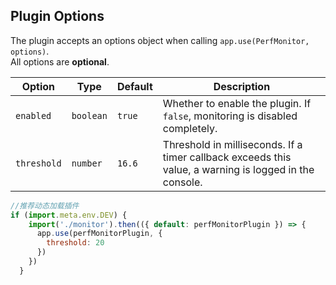 ## Plugin Options

The plugin accepts an options object when calling `app.use(PerfMonitor, options)`.  
All options are **optional**.

| Option       | Type      | Default | Description |
| ------------ | --------- | ------- | ----------- |
| `enabled`    | `boolean` | `true`  | Whether to enable the plugin. If `false`, monitoring is disabled completely. |
| `threshold`  | `number`  | `16.6`  | Threshold in milliseconds. If a timer callback exceeds this value, a warning is logged in the console. |


```javascript
//推荐动态加载插件
if (import.meta.env.DEV) {
    import('./monitor').then(({ default: perfMonitorPlugin }) => {
      app.use(perfMonitorPlugin, {
        threshold: 20
      })
    })
  }
```
